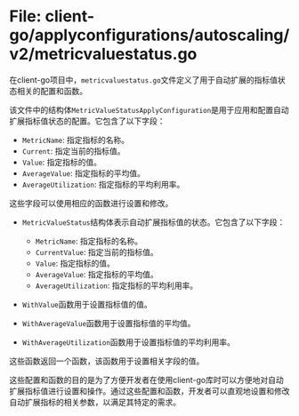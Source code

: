 # File: client-go/applyconfigurations/autoscaling/v2/metricvaluestatus.go

在client-go项目中，`metricvaluestatus.go`文件定义了用于自动扩展的指标值状态相关的配置和函数。

该文件中的结构体`MetricValueStatusApplyConfiguration`是用于应用和配置自动扩展指标值状态的配置。它包含了以下字段：

- `MetricName`: 指定指标的名称。
- `Current`: 指定当前的指标值。
- `Value`: 指定指标的值。
- `AverageValue`: 指定指标的平均值。
- `AverageUtilization`: 指定指标的平均利用率。

这些字段可以使用相应的函数进行设置和修改。

- `MetricValueStatus`结构体表示自动扩展指标值的状态。它包含了以下字段：
  - `MetricName`: 指定指标的名称。
  - `CurrentValue`: 指定当前的指标值。
  - `Value`: 指定指标的值。
  - `AverageValue`: 指定指标的平均值。
  - `AverageUtilization`: 指定指标的平均利用率。

- `WithValue`函数用于设置指标值的值。
- `WithAverageValue`函数用于设置指标值的平均值。
- `WithAverageUtilization`函数用于设置指标值的平均利用率。

这些函数返回一个函数，该函数用于设置相关字段的值。

这些配置和函数的目的是为了方便开发者在使用client-go库时可以方便地对自动扩展指标值进行设置和操作。通过这些配置和函数，开发者可以直观地设置和修改自动扩展指标的相关参数，以满足其特定的需求。

